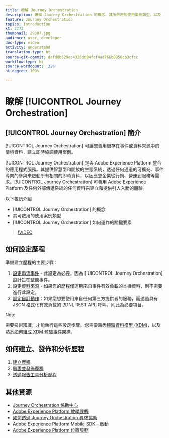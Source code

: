 ```yaml
---
title: 瞭解 Journey Orchestration
description: 瞭解 Journey Orchestration 的概念、其所啟用的使用案例類型，以及 Journey Orchestration 運作方式的關鍵要素。
feature: Journey Orchestration
topics: Introduction
kt: 2773
thumbnail: 29307.jpg
audience: user, developer
doc-type: video
activity: understand
translation-type: ht
source-git-commit: dafd8b529ec4326dd04fcf4ad766b0856cb3cfcc
workflow-type: ht
source-wordcount: '326'
ht-degree: 100%

---
```



# 瞭解 [!UICONTROL Journey Orchestration]

## [!UICONTROL Journey Orchestration] 簡介

[!UICONTROL Journey Orchestration] 可讓您善用儲存在事件或資料來源中的情境資料，建立即時協調使用案例。

[!UICONTROL Journey Orchestration] 是與 Adobe Experience Platform 整合的應用程式服務。其提供智慧型和開放的生態系統，透過任何通道的可擴充、事件導向的參與來啟動所有相關的即時資料，以因應您企業從行銷、營運到服務等需求。[!UICONTROL Journey Orchestration] 可善用 Adobe Experience Platform 及任何外部傳遞系統的任何資料來建立和提供引人入勝的體驗。

以下視訊介紹

* [!UICONTROL Journey Orchestration] 的概念
* 其可啟用的使用案例類型
* [!UICONTROL Journey Orchestration] 如何運作的關鍵要素

>[!VIDEO](https://video.tv.adobe.com/v/29307?quality=12&captions=chi_hant)

## 如何設定歷程

準備建立歷程的主要步驟：

1. [設定串流事件](/help/configuring-journey-orchestration/configure-streaming-events.md) - 此設定為必要，因為 [!UICONTROL Journey Orchestration] 設計旨在監聽事件。
1. [設定資料來源](/help/configuring-journey-orchestration/configure-data-sources.md) - 如果您的歷程僅運用來自事件有效負載的本機資料，則不需要進行此設定。
1. [設定自訂動作](/help/configuring-journey-orchestration/configure-actions.md)：如果您想要使用來自任何第三方提供者的服務，而透過具有 JSON 格式化有效負載的 [!DNL REST API] 呼叫，則此為必要項目。

>[!NOTE]
>
>需要技術知識，才能執行這些設定步驟。您需要熟悉[體驗資料模型 (XDM)](https://docs.adobe.com/content/help/en/platform-learn/tutorials/schemas/understanding-the-xdm-system-and-experience-data-model.html)，以及熟悉[如何組成 XDM 體驗事件架構](https://docs.adobe.com/content/help/en/platform-learn/tutorials/schemas/create-your-first-schema-with-out-of-the-box-components.html)。

## 如何建立、發佈和分析歷程

1. [建立歷程](/help/create-a-journey.md)
1. [驗證並發佈歷程](/help/validate-and-publish-a-journey.md)
1. [透過報告工具分析歷程](/help/analyze-a-journey-via-reporting-tools.md)

## 其他資源

* [Journey Orchestration 協助中心](https://docs.adobe.com/content/help/zh-Hant/journeys/using/journey-orchestration-home.html)
* [Adobe Experience Platform 教學課程](https://docs.adobe.com/content/help/en/platform-learn/tutorials/overview.html)
* [如何透過 Journey Orchestration 尋求協助](/help/understanding-journey-orchestration.md)
* [Adobe Experience Platform Mobile SDK – 啟動](https://docs.adobe.com/content/help/en/core-services-learn/tutorials/launch-mobile/understanding-the-mobile-sdks.html)
* [Adobe Experience Platform 位置服務](https://docs.adobe.com/content/help/zh-Hant/places/using/home.html)
